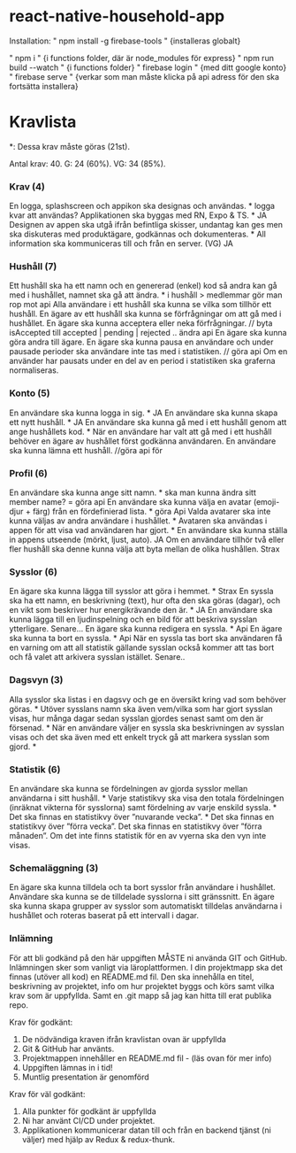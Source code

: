 # react-native-household-app

Installation:
" npm install -g firebase-tools " 
{installeras globalt}

" npm i " 
{i functions folder, där är node_modules för express} 
" npm run build --watch " {i functions folder}
" firebase login " {med ditt google konto}
" firebase serve " {verkar som man måste klicka på api adress för den ska fortsätta installera}

# Kravlista 
*: Dessa krav måste göras (21st). 

Antal krav: 40. 
G: 24 (60%). 
VG: 34 (85%). 

### Krav (4) 
En logga, splashscreen och appikon ska designas och användas. * logga kvar att användas?
Applikationen ska byggas med RN, Expo & TS. * JA
Designen av appen ska utgå ifrån befintliga skisser, undantag kan ges men ska diskuteras 
med produktägare, godkännas och dokumenteras. * 
All information ska kommuniceras till och från en server. (VG) JA

### Hushåll (7) 
Ett hushåll ska ha ett namn och en genererad (enkel) kod så andra kan gå med i hushållet, 
namnet ska gå att ändra. * i hushåll > medlemmar gör man rop mot api
Alla användare i ett hushåll ska kunna se vilka som tillhör ett hushåll. 
En ägare av ett hushåll ska kunna se förfrågningar om att gå med i hushållet. 
En ägare ska kunna acceptera eller neka förfrågningar. // byta isAccepted till accepted | pending | rejected .. ändra api
En ägare ska kunna göra andra till ägare. 
En ägare ska kunna pausa en användare och under pausade perioder ska användare inte 
tas med i statistiken. // göra api
Om en använder har pausats under en del av en period i statistiken ska graferna 
normaliseras. 

### Konto (5) 
En användare ska kunna logga in sig. * JA
En användare ska kunna skapa ett nytt hushåll. * JA
En användare ska kunna gå med i ett hushåll genom att ange hushållets kod. * 
När en användare har valt att gå med i ett hushåll behöver en ägare av hushållet först 
godkänna användaren.
En användare ska kunna lämna ett hushåll. //göra api för

### Profil (6) 
En användare ska kunna ange sitt namn. * ska man kunna ändra sitt member name? = göra api
En användare ska kunna välja en avatar (emoji-djur + färg) från en fördefinierad lista. * göra Api
Valda avatarer ska inte kunna väljas av andra användare i hushållet. * 
Avataren ska användas i appen för att visa vad användaren har gjort. * 
En användare ska kunna ställa in appens utseende (mörkt, ljust, auto). JA
Om en användare tillhör två eller fler hushåll ska denne kunna välja att byta mellan de 
olika hushållen. Strax

### Sysslor (6) 
En ägare ska kunna lägga till sysslor att göra i hemmet. * Strax
En syssla ska ha ett namn, en beskrivning (text), hur ofta den ska göras (dagar), och en 
vikt som beskriver hur energikrävande den är. * JA
En användare ska kunna lägga till en ljudinspelning och en bild för att beskriva sysslan 
ytterligare. Senare...
En ägare ska kunna redigera en syssla. * Api
En ägare ska kunna ta bort en syssla. * Api
När en syssla tas bort ska användaren få en varning om att all statistik gällande sysslan 
också kommer att tas bort och få valet att arkivera sysslan istället. Senare..

### Dagsvyn (3) 
Alla sysslor ska listas i en dagsvy och ge en översikt kring vad som behöver göras. * 
Utöver sysslans namn ska även vem/vilka som har gjort sysslan visas, hur många dagar 
sedan sysslan gjordes senast samt om den är försenad. * 
När en användare väljer en syssla ska beskrivningen av sysslan visas och det ska även 
med ett enkelt tryck gå att markera sysslan som gjord. * 

### Statistik (6) 
En användare ska kunna se fördelningen av gjorda sysslor mellan användarna i sitt 
hushåll. * 
Varje statistikvy ska visa den totala fördelningen (inräknat vikterna för sysslorna) samt 
fördelning av varje enskild syssla. * 
Det ska finnas en statistikvy över ”nuvarande vecka”. * 
Det ska finnas en statistikvy över ”förra vecka”. 
Det ska finnas en statistikvy över ”förra månaden”. 
Om det inte finns statistik för en av vyerna ska den vyn inte visas. 

### Schemaläggning (3) 
En ägare ska kunna tilldela och ta bort sysslor från användare i hushållet. 
Användare ska kunna se de tilldelade sysslorna i sitt gränssnitt. 
En ägare ska kunna skapa grupper av sysslor som automatiskt tilldelas användarna i 
hushållet och roteras baserat på ett intervall i dagar.

### Inlämning 
För att bli godkänd på den här uppgiften MÅSTE ni använda GIT och GitHub. 
Inlämningen sker som vanligt via läroplattformen. I din projektmapp ska det finnas 
(utöver all kod) en README.md fil. Den ska innehålla en titel, beskrivning av projektet, 
info om hur projektet byggs och körs samt vilka krav som är uppfyllda. Samt en .git mapp 
så jag kan hitta till erat publika repo.

Krav för godkänt: 
1. De nödvändiga kraven ifrån kravlistan ovan är uppfyllda 
2. Git & GitHub har använts. 
3. Projektmappen innehåller en README.md fil - (läs ovan för mer info) 
4. Uppgiften lämnas in i tid! 
5. Muntlig presentation är genomförd 

Krav för väl godkänt: 
1. Alla punkter för godkänt är uppfyllda 
2. Ni har använt CI/CD under projektet. 
3. Applikationen kommunicerar datan till och från en backend tjänst (ni väljer) med hjälp 
av Redux & redux-thunk.